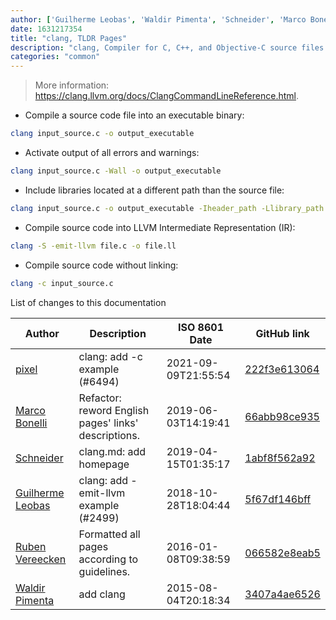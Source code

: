 ```yaml
---
author: ['Guilherme Leobas', 'Waldir Pimenta', 'Schneider', 'Marco Bonelli', 'Ruben Vereecken', 'pixel']
date: 1631217354
title: "clang, TLDR Pages"
description: "clang, Compiler for C, C++, and Objective-C source files. Can be used as a drop-in replacement for GCC."
categories: "common"
---
```

> More information: <https://clang.llvm.org/docs/ClangCommandLineReference.html>.

- Compile a source code file into an executable binary:

```bash
clang input_source.c -o output_executable
```

- Activate output of all errors and warnings:

```bash
clang input_source.c -Wall -o output_executable
```

- Include libraries located at a different path than the source file:

```bash
clang input_source.c -o output_executable -Iheader_path -Llibrary_path -llibrary_name
```

- Compile source code into LLVM Intermediate Representation (IR):

```bash
clang -S -emit-llvm file.c -o file.ll
```

- Compile source code without linking:

```bash
clang -c input_source.c
```
List of changes to this documentation


Author | Description | ISO 8601 Date | GitHub link
------|-----|-----|-----
[pixel](mailto:35269695+pixelcmtd@users.noreply.github.com) | clang: add -c example (#6494) | 2021-09-09T21:55:54 | [222f3e613064](https://github.com/tldr-pages/tldr/commit/222f3e6130649b6b7da197308c77b0fe026694d4)
[Marco Bonelli](mailto:marco@mebeim.net) | Refactor: reword English pages' links' descriptions. | 2019-06-03T14:19:41 | [66abb98ce935](https://github.com/tldr-pages/tldr/commit/66abb98ce935c0f4516bf30c4d6da72180d5a3ab)
[Schneider](mailto:lucas.schneider@sap.com) | clang.md: add homepage | 2019-04-15T01:35:17 | [1abf8f562a92](https://github.com/tldr-pages/tldr/commit/1abf8f562a92c25c31b311d294c14b50706abe6b)
[Guilherme Leobas](mailto:guilhermeleobas@gmail.com) | clang: add -emit-llvm example (#2499) | 2018-10-28T18:04:44 | [5f67df146bff](https://github.com/tldr-pages/tldr/commit/5f67df146bffb10a328bfdeb456a71810aa1ad54)
[Ruben Vereecken](mailto:rubenvereecken@gmail.com) | Formatted all pages according to guidelines. | 2016-01-08T09:38:59 | [066582e8eab5](https://github.com/tldr-pages/tldr/commit/066582e8eab57bce9861cc8d379e158d61f1cc95)
[Waldir Pimenta](mailto:waldyrious@gmail.com) | add clang | 2015-08-04T20:18:34 | [3407a4ae6526](https://github.com/tldr-pages/tldr/commit/3407a4ae652604bfa359a1d4161e8a456f6f43cb)

